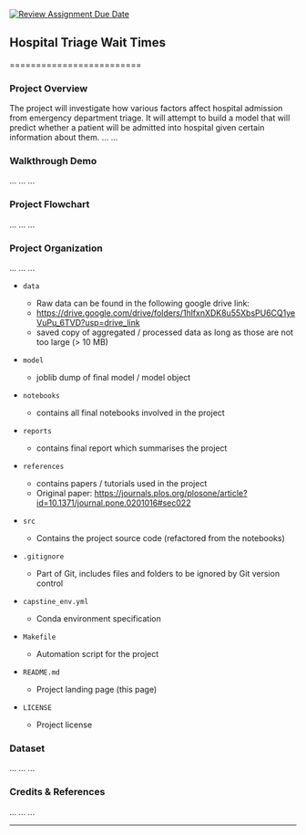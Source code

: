 [![Review Assignment Due Date](https://classroom.github.com/assets/deadline-readme-button-24ddc0f5d75046c5622901739e7c5dd533143b0c8e959d652212380cedb1ea36.svg)](https://classroom.github.com/a/0GBBWOiF)
## Hospital Triage Wait Times
=========================

### Project Overview

The project will investigate how various factors affect hospital admission from emergency department triage. It will attempt to build a model that will predict whether a patient will be admitted into hospital given certain information about them. 
...
...

### Walkthrough Demo

...
...
...

### Project Flowchart

...
...
...

### Project Organization

...
...
...

* `data` 
    - Raw data can be found in the following google drive link: 
    - https://drive.google.com/drive/folders/1hlfxnXDK8u55XbsPU6CQ1yeVuPu_6TVD?usp=drive_link
    - saved copy of aggregated / processed data as long as those are not too large (> 10 MB)

* `model`
    - joblib dump of final model / model object

* `notebooks`
    - contains all final notebooks involved in the project

* `reports`
    - contains final report which summarises the project

* `references`
    - contains papers / tutorials used in the project
    - Original paper: https://journals.plos.org/plosone/article?id=10.1371/journal.pone.0201016#sec022

* `src`
    - Contains the project source code (refactored from the notebooks)

* `.gitignore`
    - Part of Git, includes files and folders to be ignored by Git version control

* `capstine_env.yml`
    - Conda environment specification

* `Makefile`
    - Automation script for the project

* `README.md`
    - Project landing page (this page)

* `LICENSE`
    - Project license

### Dataset

...
...
...

### Credits & References

...
...
...

--------